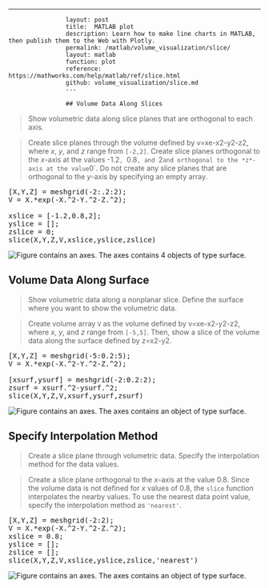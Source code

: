---
                    layout: post
                    title:  MATLAB plot
                    description: Learn how to make line charts in MATLAB, then publish them to the Web with Plotly.
                    permalink: /matlab/volume_visualization/slice/
                    layout: matlab
                    function: plot
                    reference: https://mathworks.com/help/matlab/ref/slice.html
                    github: volume_visualization/slice.md
                    ---

                    ## Volume Data Along Slices 









> Show volumetric data along slice planes that are orthogonal to each axis.

> Create slice planes through the volume defined by v=xe-x2-y2-z2, where *x*, *y*, and *z* range from `[-2,2]`. Create slice planes orthogonal to the *x*-axis at the values -1.2`, `0.8`, and `2` and orthogonal to the *z*-axis at the value `0`. Do not create any slice planes that are orthogonal to the *y*-axis by specifying an empty array.

<pre class="mcode">[X,Y,Z] = meshgrid(-2:.2:2);
V = X.*exp(-X.^2-Y.^2-Z.^2);

xslice = [-1.2,0.8,2];   
yslice = [];
zslice = 0;
slice(X,Y,Z,V,xslice,yslice,zslice)</pre>

![Figure contains an axes. The axes contains 4 objects of type surface.](https://mathworks.com/help/examples/graphics/win64/CreateSlicesThroughVolumeExample_01.png)

## Volume Data Along Surface 









> Show volumetric data along a nonplanar slice. Define the surface where you want to show the volumetric data.

> Create volume array `V` as the volume defined by v=xe-x2-y2-z2, where *x*, *y*, and *z* range from `[-5,5]`. Then, show a slice of the volume data along the surface defined by z=x2-y2. 

<pre class="mcode">[X,Y,Z] = meshgrid(-5:0.2:5);
V = X.*exp(-X.^2-Y.^2-Z.^2);

[xsurf,ysurf] = meshgrid(-2:0.2:2);
zsurf = xsurf.^2-ysurf.^2;
slice(X,Y,Z,V,xsurf,ysurf,zsurf)</pre>

![Figure contains an axes. The axes contains an object of type surface.](https://mathworks.com/help/examples/graphics/win64/VolumeDataAlongSurfaceExample_01.png)

## Specify Interpolation Method 









> Create a slice plane through volumetric data. Specify the interpolation method for the data values.

> Create a slice plane orthogonal to the *x*-axis at the value 0.8. Since the volume data is not defined for *x* values of 0.8, the `slice` function interpolates the nearby values. To use the nearest data point value, specify the interpolation method as `'nearest'`. 

<pre class="mcode">[X,Y,Z] = meshgrid(-2:2);
V = X.*exp(-X.^2-Y.^2-Z.^2);
xslice = 0.8;   
yslice = [];
zslice = [];
slice(X,Y,Z,V,xslice,yslice,zslice,'nearest')</pre>

![Figure contains an axes. The axes contains an object of type surface.](https://mathworks.com/help/examples/graphics/win64/SpecifyInterpolationMethodExample_01.png)


